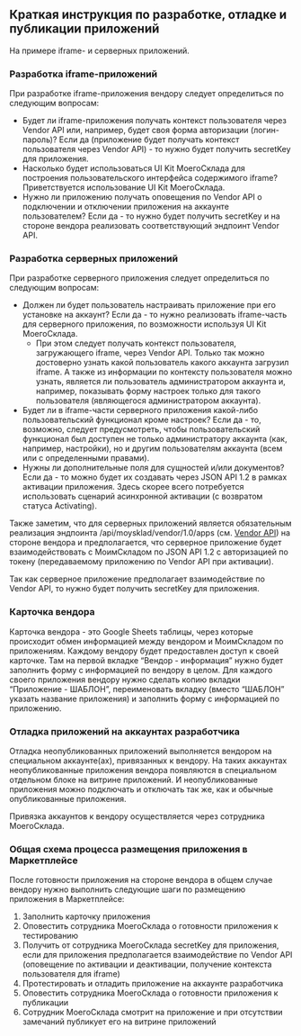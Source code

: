 ## Краткая инструкция по разработке, отладке и публикации приложений

На примере iframe- и серверных приложений.

### Разработка iframe-приложений

При разработке iframe-приложения вендору следует определиться по следующим вопросам:

* Будет ли iframe-приложения получать контекст пользователя через Vendor API или, например, будет своя форма 
авторизации (логин-пароль)? Если да (приложение будет получать контекст пользователя через Vendor API) - 
то нужно будет получить secretKey для приложения.
* Насколько будет использоваться UI Kit МоегоСклада для построения пользовательского интерфейса содержимого iframe? 
Приветствуется использование UI Kit МоегоСклада.
* Нужно ли приложению получать оповещения по Vendor API о подключении и отключении приложения на аккаунте 
пользователем? Если да - то нужно будет получить secretKey и на стороне вендора реализовать соответствующий эндпоинт 
Vendor API.

### Разработка серверных приложений

При разработке серверного приложения следует определиться по следующим вопросам:
* Должен ли будет пользователь настраивать приложение при его установке на аккаунт? 
Если да - то нужно реализовать iframe-часть для серверного приложения, по возможности используя UI Kit МоегоСклада.
    * При этом следует получать контекст пользователя, загружающего iframe, через Vendor API. 
    Только так можно достоверно узнать какой пользователь какого аккаунта загрузил iframe. А также из информации по 
    контексту пользователя можно узнать, является ли пользователь администратором аккаунта и, например, 
    показывать форму настроек только для такого пользователя (являющегося администратором аккаунта). 
* Будет ли в iframe-части серверного приложения какой-либо пользовательский функционал кроме настроек? Если да - то,
 возможно, следует предусмотреть, чтобы пользовательский функционал был доступен не только администратору аккаунта 
 (как, например, настройки), но и другим пользователям аккаунта (всем или с определенными правами).
* Нужны ли дополнительные поля для сущностей и/или документов? Если да - то можно будет их создавать через JSON API 
1.2 в рамках активации приложения. Здесь скорее всего потребуется использовать сценарий асинхронной активации 
(с возвратом статуса Activating).

Также заметим, что для серверных приложений является обязательным реализация эндпоинта /api/moysklad/vendor/1.0/apps 
(см. [Vendor API](https://dev.moysklad.ru/doc/api/vendor/1.0/)) на стороне вендора и предполагается, что 
серверное приложение будет взаимодействовать с МоимСкладом по JSON API 1.2 с авторизацией по токену (передаваемому 
приложению по Vendor API при активации).

Так как серверное приложение предполагает взаимодействие по Vendor API, то нужно будет получить secretKey для приложения.

### Карточка вендора

Карточка вендора - это Google Sheets таблицы, через которые происходит обмен информацией между вендором и 
МоимСкладом по приложениям.
Каждому вендору будет предоставлен доступ к своей карточке. Там на первой вкладке “Вендор - информация” нужно 
будет заполнить форму с информацией по вендору в целом. Для каждого своего приложения вендору нужно сделать копию 
вкладки “Приложение - ШАБЛОН”, переименовать вкладку (вместо “ШАБЛОН” указать название приложения) и заполнить форму с 
информацией по приложению. 

### Отладка приложений на аккаунтах разработчика

Отладка неопубликованных приложений выполняется вендором на специальном аккаунте(ах), привязанных к вендору. 
На таких аккаунтах неопубликованные приложения вендора появляются в специальном отдельном блоке на витрине приложений. 
И неопубликованные приложения можно подключать и отключать так же, как и обычные опубликованные приложения.

Привязка аккаунтов к вендору осуществляется через сотрудника МоегоСклада.  

### Общая схема процесса размещения приложения в Маркетплейсе

После готовности приложения на стороне вендора в общем случае вендору нужно выполнить следующие шаги по размещению 
приложения в Маркетплейсе:
1. Заполнить карточку приложения
2. Оповестить сотрудника МоегоСклада о готовности приложения к тестированию
3. Получить от сотрудника МоегоСклада secretKey для приложения, если для приложения предполагается взаимодействие 
по Vendor API (оповещение по активации и деактивации, получение контекста пользователя для iframe)
4. Протестировать и отладить приложение на аккаунте разработчика
5. Оповестить сотрудника МоегоСклада о готовности приложения к публикации
6. Сотрудник МоегоСклада смотрит на приложение и при отсутствии замечаний публикует его на витрине приложений

